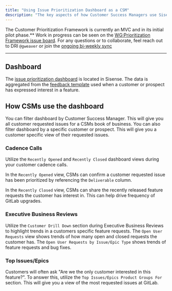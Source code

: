 ```yaml
---
title: "Using Issue Prioritization Dashboard as a CSM"
description: "The key aspects of how Customer Success Managers use Sisense Issue Prioritization Dashboard to drive success for customers."
---
```


The Customer Prioritization Framework is currently an MVC and in its initial pilot phase.** Work in progress can be seen on the [WG:Prioritization Framework issue board](https://gitlab.com/groups/gitlab-com/-/boards/2086332?label_name[]=wg%3Aprioritization%20framework). For any questions or to collaborate, feel reach out to DRI `@gweaver` or join the [ongoing bi-weekly sync](https://docs.google.com/document/d/1oBWNxBSOJKrh3ubHwN5pI8243vBjJ-Y_Cax17A5abII/)

---

## Dashboard

The [issue prioritization dashboard](https://app.periscopedata.com/app/gitlab:safe-intermediate-dashboard/970772/User-Request-Issue-Prioritization---CSM-Customer-View) is located in Sisense. The data is aggregated from the [feedback template](/handbook/product/how-to-engage/#feedback-template) used when a customer or prospect has expressed interest in a feature.

## How CSMs use the dashboard

You can filter dashboard by Customer Success Manager. This will give you all customer requested issues for a CSMs book of business. You can also filter dashboard by a specific customer or prospect. This will give you a customer specific view of their requested issues.

### Cadence Calls

Utilize the `Recently Opened` and `Recently Closed` dashboard views during your customer cadence calls.

In the `Recently Opened` view, CSMs can confirm a customer requested issue has been prioritized by referencing the `Deliverable` column.

In the `Recently Closed` view, CSMs can share the recently released feature requests the customer has interest in. This can help drive frequency of GitLab upgrades.

### Executive Business Reviews

Utilize the `Customer Drill Down` section during Executive Business Reviews to highlight trends in a customers specific feature requests. The `Open User Requests` view shows trends of how many open and closed requests the customer has. The `Open User Requests by Issue/Epic Type` shows trends of feature requests and bug fixes.

### Top Issues/Epics

Customers will often ask "Are we the only customer interested in this feature?". To answer this, utilize the `Top Issues/Epics Product Groups For` section. This will give you a view of the most requested issues at GitLab.
